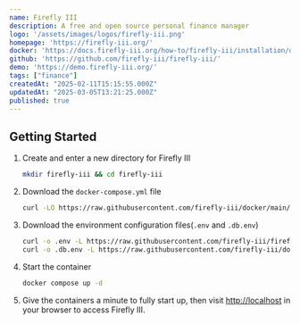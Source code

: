 ```yaml
---
name: Firefly III
description: A free and open source personal finance manager
logo: '/assets/images/logos/firefly-iii.png'
homepage: 'https://firefly-iii.org/'
docker: 'https://docs.firefly-iii.org/how-to/firefly-iii/installation/docker/'
github: 'https://github.com/firefly-iii/firefly-iii/'
demo: 'https://demo.firefly-iii.org/'
tags: ["finance"]
createdAt: "2025-02-11T15:15:55.000Z"
updatedAt: "2025-03-05T13:21:25.000Z"
published: true
---
```


## Getting Started

1. Create and enter a new directory for Firefly III
    ```bash
    mkdir firefly-iii && cd firefly-iii
    ```
2. Download the `docker-compose.yml` file
    ```bash
    curl -LO https://raw.githubusercontent.com/firefly-iii/docker/main/docker-compose.yml
    ```
3. Download the environment configuration files(`.env` and `.db.env`)
    ```bash
    curl -o .env -L https://raw.githubusercontent.com/firefly-iii/firefly-iii/main/.env.example
    curl -o .db.env -L https://raw.githubusercontent.com/firefly-iii/docker/main/database.env
    ```
4. Start the container
    ```bash
    docker compose up -d
    ```
5. Give the containers a minute to fully start up, then visit [http://localhost](http://localhost) in your browser to access Firefly III.
